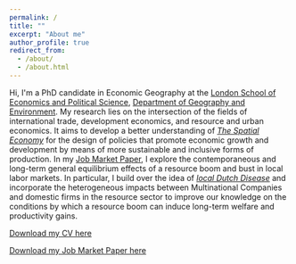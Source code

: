 ```yaml
---
permalink: /
title: ""
excerpt: "About me"
author_profile: true
redirect_from: 
  - /about/
  - /about.html
---
```


Hi, I'm a PhD candidate in Economic Geography at the [London School of Economics and Political Science](https://lse.ac.uk), [Department of Geography and Environment](https://www.lse.ac.uk/geography-and-environment). My research lies on the intersection of the fields of international trade, development economics, and resource and urban economics. It aims to develop a better understanding of [<i>The Spatial Economy</i>](https://www.aeaweb.org/articles?id=10.1257/jel.20181414) for the design of policies that promote economic growth and development by means of more sustainable and inclusive forms of production. In my [Job Market Paper](https://onlinelibrary.wiley.com/doi/epdf/10.1111/jors.12269), I explore the contemporaneous and long-term general equilibrium effects of a resource boom and bust in local labor markets. In particular, I build over the idea of [<i>local Dutch Disease</i>](https://academic.oup.com/restud/article-abstract/85/2/695/4055596) and incorporate the heterogeneous impacts between Multinational Companies and domestic firms in the resource sector to improve our knowledge on the conditions by which a resource boom can induce long-term welfare and productivity gains.

[Download my CV here](https://onlinelibrary.wiley.com/doi/epdf/10.1111/jors.12269)    

[Download my Job Market Paper here](https://onlinelibrary.wiley.com/doi/epdf/10.1111/jors.12269)       
